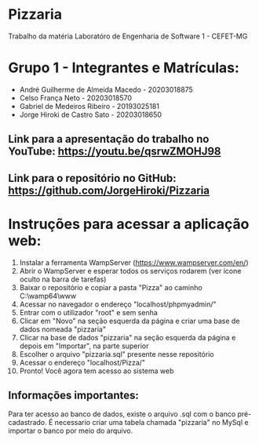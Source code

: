 # Pizzaria
Trabalho da matéria Laboratóro de Engenharia de Software 1 - CEFET-MG

# Grupo 1 - Integrantes e Matrículas:
- André Guilherme de Almeida Macedo - 20203018875
- Celso França Neto - 20203018570
- Gabriel de Medeiros Ribeiro - 20193025181
- Jorge Hiroki de Castro Sato - 20203018650


## Link para a apresentação do trabalho no YouTube: https://youtu.be/qsrwZMOHJ98


## Link para o repositório no GitHub: https://github.com/JorgeHiroki/Pizzaria

# Instruções para acessar a aplicação web:
1. Instalar a ferramenta WampServer (https://www.wampserver.com/en/)
2. Abrir o WampServer e esperar todos os serviços rodarem (ver ícone oculto na barra de tarefas)
3. Baixar o repositório e copiar a pasta "Pizza" ao caminho C:\wamp64\www
4. Acessar no navegador o endereço "localhost/phpmyadmin/"
5. Entrar com o utilizador "root" e sem senha
6. Clicar em "Novo" na seção esquerda da página e criar uma base de dados nomeada "pizzaria"
7. Clicar na base de dados "pizzaria" na seção esquerda da página e depois em "Importar", na parte superior
8. Escolher o arquivo "pizzaria.sql" presente nesse repositório
9. Acessar o endereço "localhost/Pizza/"
10. Pronto! Você agora tem acesso ao sistema web

## Informações importantes:
Para ter acesso ao banco de dados, existe o arquivo .sql com o banco pré-cadastrado. É necessario criar uma tabela chamada "pizzaria" no MySql e importar o banco por meio do arquivo.
